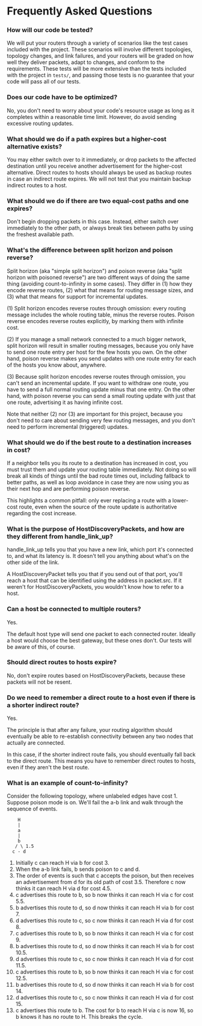# Frequently Asked Questions

### How will our code be tested?

We will put your routers through a variety of scenarios like the test cases included with the project. These scenarios will involve different topologies, topology changes, and link failures, and your routers will be graded on how well they deliver packets, adapt to changes, and conform to the requirements. These tests will be more extensive than the tests included with the project in `tests/`, and passing those tests is no guarantee that your code will pass all of our tests.

### Does our code have to be optimized?

No, you don't need to worry about your code's resource usage as long as it completes within a reasonable time limit. However, do avoid sending excessive routing updates.

### What should we do if a path expires but a higher-cost alternative exists? 

You may either switch over to it immediately, or drop packets to the affected destination until you receive another advertisement for the higher-cost alternative.
Direct routes to hosts should always be used as backup routes in case an indirect route expires.
We will not test that you maintain backup indirect routes to a host.

### What should we do if there are two equal-cost paths and one expires?

Don't begin dropping packets in this case. Instead, either switch over immediately to the other path, or always break ties between paths by using the freshest available path.

### What's the difference between split horizon and poison reverse? 

Split horizon (aka "simple split horizon") and poison reverse (aka "split horizon with poisoned reverse") are two different ways of doing the same thing (avoiding count-to-infinity in some cases). They differ in (1) how they encode reverse routes, (2) what that means for routing message sizes, and (3) what that means for support for incremental updates.

(1) Split horizon encodes reverse routes through omission: every routing message includes the whole routing table, minus the reverse routes. Poison reverse encodes reverse routes explicitly, by marking them with infinite cost.

(2) If you manage a small network connected to a much bigger network, split horizon will result in smaller routing messages, because you only have to send one route entry per host for the few hosts you own. On the other hand, poison reverse makes you send updates with one route entry for each of the hosts you know about, anywhere.

(3) Because split horizon encodes reverse routes through omission, you can't send an incremental update. If you want to withdraw one route, you have to send a full normal routing update minus that one entry. On the other hand, with poison reverse you can send a small routing update with just that one route, advertising it as having infinite cost.

Note that neither (2) nor (3) are important for this project, because you don't need to care about sending very few routing messages, and you don't need to perform incremental (triggered) updates.

### What should we do if the best route to a destination increases in cost? 

If a neighbor tells you its route to a destination has increased in cost, you must trust them and update your routing table immediately. Not doing so will break all kinds of things until the bad route times out, including fallback to better paths, as well as loop avoidance in case they are now using you as their next hop and are performing poison reverse.

This highlights a common pitfall: only ever replacing a route with a lower-cost route, even when the source of the route update is authoritative regarding the cost increase.

### What is the purpose of HostDiscoveryPackets, and how are they different from handle\_link\_up? 

handle\_link\_up tells you that you have a new link, which port it's connected to, and what its latency is. It doesn't tell you anything about what's on the other side of the link.

A HostDiscoveryPacket tells you that if you send out of that port, you'll reach a host that can be identified using the address in packet.src. If it weren't for HostDiscoveryPackets, you wouldn't know how to refer to a host.

### Can a host be connected to multiple routers? 

Yes.

The default host type will send one packet to each connected router. Ideally a host would choose the best gateway, but these ones don't. Our tests will be aware of this, of course.

### Should direct routes to hosts expire? 

No, don't expire routes based on HostDiscoveryPackets, because these packets will not be resent.

### Do we need to remember a direct route to a host even if there is a shorter indirect route? 

Yes.

The principle is that after any failure, your routing algorithm should eventually be able to re-establish connectivity between any two nodes that actually are connected.

In this case, if the shorter indirect route fails, you should eventually fall back to the direct route. This means you have to remember direct routes to hosts, even if they aren't the best route.

### What is an example of count-to-infinity?

Consider the following topology, where unlabeled edges have cost 1. Suppose poison mode is on. We'll fail the a-b link and walk through the sequence of events.

```
    H
    |
    a
    |
    b
   / \ 1.5
  c - d
```

1. Initially c can reach H via b for cost 3.
2. When the a-b link fails, b sends poison to c and d.
3. The order of events is such that c accepts the poison, but then receives an advertisement from d for its old path of cost 3.5. Therefore c now thinks it can reach H via d for cost 4.5.
4. c advertises this route to b, so b now thinks it can reach H via c for cost 5.5.
5. b advertises this route to d, so d now thinks it can reach H via b for cost 7.
6. d advertises this route to c, so c now thinks it can reach H via d for cost 8.
7. c advertises this route to b, so b now thinks it can reach H via c for cost 9.
8. b advertises this route to d, so d now thinks it can reach H via b for cost 10.5.
9. d advertises this route to c, so c now thinks it can reach H via d for cost 11.5.
10. c advertises this route to b, so b now thinks it can reach H via c for cost 12.5.
11. b advertises this route to d, so d now thinks it can reach H via b for cost 14.
12. d advertises this route to c, so c now thinks it can reach H via d for cost 15.
13. c advertises this route to b. The cost for b to reach H via c is now 16, so b knows it has no route to H. This breaks the cycle.
